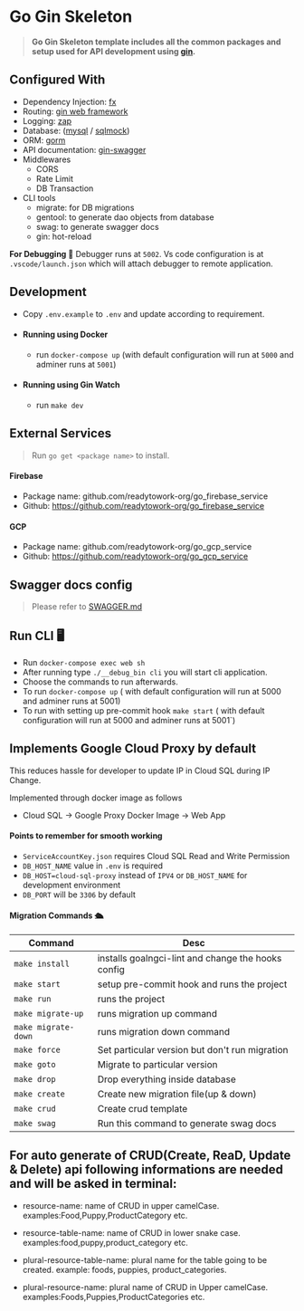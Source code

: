 # Go Gin Skeleton

> **Go Gin Skeleton template includes all the common packages and setup used for API development using [gin](https://gin-gonic.com).**

## Configured With
- Dependency Injection: [fx](https://github.com/uber-go/fx)
- Routing: [gin web framework](https://gin-gonic.com)
- Logging: [zap](https://github.com/uber-go/zap)
- Database: ([mysql](https://gorm.io/driver/mysql) / [sqlmock](https://github.com/DATA-DOG/go-sqlmock))
- ORM: [gorm](https://gorm.io/docs)
- API documentation: [gin-swagger](https://github.com/swaggo/gin-swagger)
- Middlewares
  - CORS
  - Rate Limit
  - DB Transaction
- CLI tools
  - migrate: for DB migrations
  - gentool: to generate dao objects from database
  - swag: to generate swagger docs
  - gin: hot-reload

**For Debugging 🐞** Debugger runs at `5002`. Vs code configuration is at `.vscode/launch.json` which will attach debugger to remote application.

## Development

- Copy `.env.example` to `.env` and update according to requirement.
- #### Running using Docker
  - run `docker-compose up` (with default configuration will run at `5000` and adminer runs at `5001`)
- #### Running using Gin Watch
  - run `make dev`

[//]: # (TODO :: Need a proper name ⬇️)
## External Services
> Run `go get <package name>` to install.

#### Firebase
  - Package name: github.com/readytowork-org/go_firebase_service
  - Github: https://github.com/readytowork-org/go_firebase_service

#### GCP
  - Package name: github.com/readytowork-org/go_gcp_service
  - Github: https://github.com/readytowork-org/go_gcp_service


## Swagger docs config
> Please refer to [SWAGGER.md](https://github.com/readytowork-org/go-gin-skeleton/blob/develop/SWAGGER.md)

## Run CLI 🖥

- Run `docker-compose exec web sh`
- After running type `./__debug_bin cli` you will start cli application.
- Choose the commands to run afterwards.
- To run `docker-compose up` ( with default configuration will run at 5000 and adminer runs at 5001)
- To run with setting up pre-commit hook `make start` ( with default configuration will run at 5000 and adminer runs at 5001`)

## Implements Google Cloud Proxy by default

This reduces hassle for developer to update IP in Cloud SQL during IP Change.

Implemented through docker image as follows

- Cloud SQL -> Google Proxy Docker Image -> Web App

#### Points to remember for smooth working

- `ServiceAccountKey.json` requires Cloud SQL Read and Write Permission
- `DB_HOST_NAME` value in `.env` is required
- `DB_HOST=cloud-sql-proxy` instead of `IPV4` or `DB_HOST_NAME` for development environment
- `DB_PORT` will be `3306` by default

#### Migration Commands 🛳

| Command             | Desc                                               |
| ------------------- | -------------------------------------------------- |
| `make install`      | installs goalngci-lint and change the hooks config |
| `make start`        | setup pre-commit hook and runs the project         |
| `make run`          | runs the project                                   |
| `make migrate-up`   | runs migration up command                          |
| `make migrate-down` | runs migration down command                        |
| `make force`        | Set particular version but don't run migration     |
| `make goto`         | Migrate to particular version                      |
| `make drop`         | Drop everything inside database                    |
| `make create`       | Create new migration file(up & down)               |
| `make crud`         | Create crud template                               |
| `make swag`         | Run this command to generate swag docs             |

## For auto generate of CRUD(Create, ReaD, Update & Delete) api following informations are needed and will be asked in terminal:

- resource-name: name of CRUD in upper camelCase. examples:Food,Puppy,ProductCategory etc.

- resource-table-name: name of CRUD in lower snake case. examples:food,puppy,product_category etc.

- plural-resource-table-name: plural name for the table going to be created. example: foods, puppies, product_categories.

- plural-resource-name: plural name of CRUD in Upper camelCase. examples:Foods,Puppies,ProductCategories etc.
